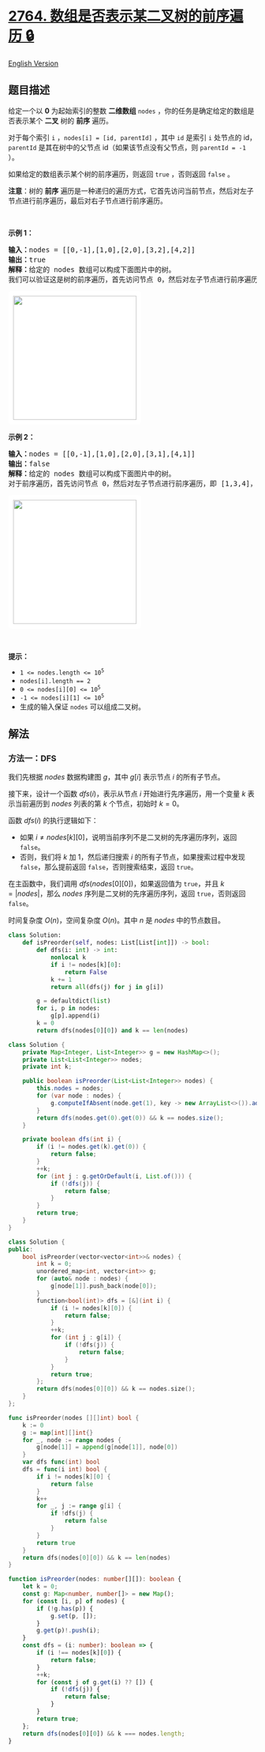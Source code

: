 # [2764. 数组是否表示某二叉树的前序遍历 🔒](https://leetcode.cn/problems/is-array-a-preorder-of-some-binary-tree)

[English Version](/solution/2700-2799/2764.Is%20Array%20a%20Preorder%20of%20Some%20%E2%80%8CBinary%20Tree/README_EN.md)

<!-- tags:栈,树,深度优先搜索,二叉树 -->

<!-- difficulty:中等 -->

## 题目描述

<!-- 这里写题目描述 -->

<p>给定一个以 <strong>0</strong> 为起始索引的整数 <strong>二维数组</strong> <code>nodes</code> ，你的任务是确定给定的数组是否表示某个 <strong>二叉</strong> 树的 <strong>前序</strong> 遍历。</p>

<p>对于每个索引 <code>i</code> ，<code>nodes[i] = [id, parentId]</code> ，其中 <code>id</code> 是索引 <code>i</code> 处节点的 id，<code>parentId</code> 是其在树中的父节点 id（如果该节点没有父节点，则 <code>parentId = -1</code> ）。</p>

<p>如果给定的数组表示某个树的前序遍历，则返回 <code>true</code> ，否则返回 <code>false</code> 。</p>

<p><strong>注意</strong>：树的 <strong>前序</strong> 遍历是一种递归的遍历方式，它首先访问当前节点，然后对左子节点进行前序遍历，最后对右子节点进行前序遍历。</p>

<p>&nbsp;</p>

<p><strong class="example">示例 1：</strong></p>

<pre>
<b>输入：</b>nodes = [[0,-1],[1,0],[2,0],[3,2],[4,2]]
<b>输出：</b>true
<b>解释：</b>给定的 nodes 数组可以构成下面图片中的树。 
我们可以验证这是树的前序遍历，首先访问节点 0，然后对左子节点进行前序遍历，即 [1] ，然后对右子节点进行前序遍历，即 [2,3,4] 。
</pre>

<p><img alt="" src="https://fastly.jsdelivr.net/gh/doocs/leetcode@main/solution/2700-2799/2764.Is%20Array%20a%20Preorder%20of%20Some%20%E2%80%8CBinary%20Tree/images/1.png" style="padding: 10px; background: #fff; border-radius: .5rem; width: 250px; height: 251px;" /></p>

<p><strong class="example">示例 2：</strong></p>

<pre>
<b>输入：</b>nodes = [[0,-1],[1,0],[2,0],[3,1],[4,1]]
<b>输出：</b>false
<b>解释：</b>给定的 nodes 数组可以构成下面图片中的树。 
对于前序遍历，首先访问节点 0，然后对左子节点进行前序遍历，即 [1,3,4]，但是我们可以看到在给定的顺序中，2 位于 1 和 3 之间，因此它不是树的前序遍历。
</pre>

<p><img alt="" src="https://fastly.jsdelivr.net/gh/doocs/leetcode@main/solution/2700-2799/2764.Is%20Array%20a%20Preorder%20of%20Some%20%E2%80%8CBinary%20Tree/images/2.png" style="padding: 10px; background: #fff; border-radius: .5rem; width: 250px; height: 251px;" /></p>

<p>&nbsp;</p>

<p><strong>提示：</strong></p>

<ul>
	<li><code>1 &lt;= nodes.length &lt;= 10<sup>5</sup></code></li>
	<li><code>nodes[i].length == 2</code></li>
	<li><code>0 &lt;= nodes[i][0] &lt;= 10<sup>5</sup></code></li>
	<li><code>-1 &lt;= nodes[i][1] &lt;= 10<sup>5</sup></code></li>
	<li>生成的输入保证 <code>nodes</code> 可以组成二叉树。</li>
</ul>

## 解法

### 方法一：DFS

我们先根据 $nodes$ 数据构建图 $g$，其中 $g[i]$ 表示节点 $i$ 的所有子节点。

接下来，设计一个函数 $dfs(i)$，表示从节点 $i$ 开始进行先序遍历，用一个变量 $k$ 表示当前遍历到 $nodes$ 列表的第 $k$ 个节点，初始时 $k=0$。

函数 $dfs(i)$ 的执行逻辑如下：

-   如果 $i \neq nodes[k][0]$，说明当前序列不是二叉树的先序遍历序列，返回 `false`。
-   否则，我们将 $k$ 加 $1$，然后递归搜索 $i$ 的所有子节点，如果搜索过程中发现 `false`，那么提前返回 `false`，否则搜索结束，返回 `true`。

在主函数中，我们调用 $dfs(nodes[0][0])$，如果返回值为 `true`，并且 $k = |nodes|$，那么 $nodes$ 序列是二叉树的先序遍历序列，返回 `true`，否则返回 `false`。

时间复杂度 $O(n)$，空间复杂度 $O(n)$。其中 $n$ 是 $nodes$ 中的节点数目。

<!-- tabs:start -->

```python
class Solution:
    def isPreorder(self, nodes: List[List[int]]) -> bool:
        def dfs(i: int) -> int:
            nonlocal k
            if i != nodes[k][0]:
                return False
            k += 1
            return all(dfs(j) for j in g[i])

        g = defaultdict(list)
        for i, p in nodes:
            g[p].append(i)
        k = 0
        return dfs(nodes[0][0]) and k == len(nodes)
```

```java
class Solution {
    private Map<Integer, List<Integer>> g = new HashMap<>();
    private List<List<Integer>> nodes;
    private int k;

    public boolean isPreorder(List<List<Integer>> nodes) {
        this.nodes = nodes;
        for (var node : nodes) {
            g.computeIfAbsent(node.get(1), key -> new ArrayList<>()).add(node.get(0));
        }
        return dfs(nodes.get(0).get(0)) && k == nodes.size();
    }

    private boolean dfs(int i) {
        if (i != nodes.get(k).get(0)) {
            return false;
        }
        ++k;
        for (int j : g.getOrDefault(i, List.of())) {
            if (!dfs(j)) {
                return false;
            }
        }
        return true;
    }
}
```

```cpp
class Solution {
public:
    bool isPreorder(vector<vector<int>>& nodes) {
        int k = 0;
        unordered_map<int, vector<int>> g;
        for (auto& node : nodes) {
            g[node[1]].push_back(node[0]);
        }
        function<bool(int)> dfs = [&](int i) {
            if (i != nodes[k][0]) {
                return false;
            }
            ++k;
            for (int j : g[i]) {
                if (!dfs(j)) {
                    return false;
                }
            }
            return true;
        };
        return dfs(nodes[0][0]) && k == nodes.size();
    }
};
```

```go
func isPreorder(nodes [][]int) bool {
	k := 0
	g := map[int][]int{}
	for _, node := range nodes {
		g[node[1]] = append(g[node[1]], node[0])
	}
	var dfs func(int) bool
	dfs = func(i int) bool {
		if i != nodes[k][0] {
			return false
		}
		k++
		for _, j := range g[i] {
			if !dfs(j) {
				return false
			}
		}
		return true
	}
	return dfs(nodes[0][0]) && k == len(nodes)
}
```

```ts
function isPreorder(nodes: number[][]): boolean {
    let k = 0;
    const g: Map<number, number[]> = new Map();
    for (const [i, p] of nodes) {
        if (!g.has(p)) {
            g.set(p, []);
        }
        g.get(p)!.push(i);
    }
    const dfs = (i: number): boolean => {
        if (i !== nodes[k][0]) {
            return false;
        }
        ++k;
        for (const j of g.get(i) ?? []) {
            if (!dfs(j)) {
                return false;
            }
        }
        return true;
    };
    return dfs(nodes[0][0]) && k === nodes.length;
}
```

<!-- tabs:end -->

<!-- end -->

